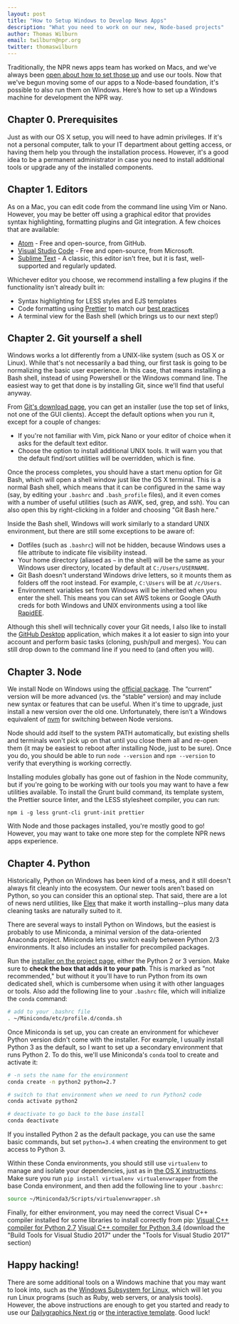 ```yaml
---
layout: post
title: "How to Setup Windows to Develop News Apps"
description: "What you need to work on our new, Node-based projects"
author: Thomas Wilburn
email: twilburn@npr.org
twitter: thomaswilburn
---
```


Traditionally, the NPR news apps team has worked on Macs, and we've always been [open about how to set those up](http://blog.apps.npr.org/2013/06/06/how-to-setup-a-developers-environment.html) and use our tools. Now that we've begun moving some of our apps to a Node-based foundation, it's possible to also run them on Windows. Here’s how to set up a Windows machine for development the NPR way.

## Chapter 0. Prerequisites

Just as with our OS X setup, you will need to have admin privileges. If it's not a personal computer, talk to your IT department about getting access, or having them help you through the installation process. However, it's a good idea to be a permanent administrator in case you need to install additional tools or upgrade any of the installed components.

## Chapter 1. Editors

As on a Mac, you can edit code from the command line using Vim or Nano. However, you may be better off using a graphical editor that provides syntax highlighting, formatting plugins and Git integration. A few choices that are available:

* [Atom](https://atom.io/) - Free and open-source, from GitHub.
* [Visual Studio Code](https://code.visualstudio.com/) - Free and open-source, from Microsoft.
* [Sublime Text](https://www.sublimetext.com/) - A classic, this editor isn't free, but it is fast, well-supported and regularly updated.

Whichever editor you choose, we recommend installing a few plugins if the functionality isn't already built in:

* Syntax highlighting for LESS styles and EJS templates
* Code formatting using [Prettier](https://prettier.io/) to match our [best practices](https://github.com/nprapps/bestpractices/blob/master/javascript.md)
* A terminal view for the Bash shell (which brings us to our next step!)

## Chapter 2. Git yourself a shell

Windows works a lot differently from a UNIX-like system (such as OS X or Linux). While that's not necessarily a bad thing, our first task is going to be normalizing the basic user experience. In this case, that means installing a Bash shell, instead of using Powershell or the Windows command line. The easiest way to get that done is by installing Git, since we'll find that useful anyway.

From [Git's download page](https://git-scm.com/download), you can get an installer (use the top set of links, not one of the GUI clients). Accept the default options when you run it, except for a couple of changes:

* If you're not familiar with Vim, pick Nano or your editor of choice when it asks for the default text editor.
* Choose the option to install additional UNIX tools. It will warn you that the default find/sort utilities will be overridden, which is fine.

Once the process completes, you should have a start menu option for Git Bash, which will open a shell window just like the OS X terminal. This is a normal Bash shell, which means that it can be configured in the same way (say, by editing your `.bashrc` and `.bash_profile` files), and it even comes with a number of useful utilities (such as AWK, sed, grep, and ssh). You can also open this by right-clicking in a folder and choosing "Git Bash here."

Inside the Bash shell, Windows will work similarly to a standard UNIX environment, but there are still some exceptions to be aware of:

* Dotfiles (such as `.bashrc`) will not be hidden, because Windows uses a file attribute to indicate file visibility instead.
* Your home directory (aliased as `~` in the shell) will be the same as your Windows user directory, located by default at `C:/Users/USERNAME`.
* Git Bash doesn't understand Windows drive letters, so it mounts them as folders off the root instead. For example, `C:\Users` will be at `/c/Users`.
* Environment variables set from Windows will be inherited when you enter the shell. This means you can set AWS tokens or Google OAuth creds for both Windows and UNIX environments using a tool like [RapidEE](https://www.rapidee.com/en/about).

Although this shell will technically cover your Git needs, I also like to install the [GitHub Desktop](https://desktop.github.com) application, which makes it a lot easier to sign into your account and perform basic tasks (cloning, push/pull and merges). You can still drop down to the command line if you need to (and often you will).

## Chapter 3. Node

We install Node on Windows using the [official package](https://nodejs.org). The “current” version  will be more advanced (vs. the “stable” version) and may include new syntax or features that can be useful. When it's time to upgrade, just install a new version over the old one. Unfortunately, there isn’t a Windows equivalent of [nvm](https://github.com/creationix/nvm) for switching between Node versions.

Node should add itself to the system PATH automatically, but existing shells and terminals won't pick up on that until you close them all and re-open them (it may be easiest to reboot after installing Node, just to be sure). Once you do, you should be able to run `node --version` and `npm --version` to verify that everything is working correctly.

Installing modules globally has gone out of fashion in the Node community, but if you're going to be working with our tools you may want to have a few utilities available. To install the Grunt build command, its template system, the Prettier source linter, and the LESS stylesheet compiler, you can run:

    npm i -g less grunt-cli grunt-init prettier

With Node and those packages installed, you're mostly good to go! However, you may want to take one more step for the complete NPR news apps experience.

## Chapter 4. Python

Historically, Python on Windows has been kind of a mess, and it still doesn't always fit cleanly into the ecosystem. Our newer tools aren't based on Python, so you can consider this an optional step. That said, there are a lot of news nerd utilities, like [Elex](https://github.com/newsdev/elex) that make it worth installing--plus many data cleaning tasks are naturally suited to it.

There are several ways to install Python on Windows, but the easiest is probably to use Miniconda, a minimal version of the data-oriented Anaconda project. Miniconda lets you switch easily between Python 2/3 environments. It also includes an installer for precompiled packages.

Run the [installer on the project page](https://docs.conda.io/en/latest/miniconda.html), either the Python 2 or 3 version. Make sure to **check the box that adds it to your path**. This is marked as "not recommended," but without it you'll have to run Python from its own dedicated shell, which is cumbersome when using it with other languages or tools. Also add the following line to your `.bashrc` file, which will initialize the `conda` command:

```sh
# add to your .bashrc file
. ~/Miniconda/etc/profile.d/conda.sh
```

Once Miniconda is set up, you can create an environment for whichever Python version didn't come with the installer. For example, I usually install Python 3 as the default, so I want to set up a secondary environment that runs Python 2. To do this, we'll use Miniconda's `conda` tool to create and activate it:

```sh
# -n sets the name for the environment
conda create -n python2 python=2.7

# switch to that environment when we need to run Python2 code
conda activate python2

# deactivate to go back to the base install
conda deactivate
```

If you installed Python 2 as the default package, you can use the same basic commands, but set `python=3.4` when creating the environment to get access to Python 3.

Within these Conda environments, you should still use `virtualenv` to manage and isolate your dependencies, just as in [the OS X instructions](http://blog.apps.npr.org/2013/06/06/how-to-setup-a-developers-environment.html#chapter-2-install-python-2-and-virtualenv). Make sure you run `pip install virtualenv virtualenvwrapper` from the base Conda environment, and then add the following line to your `.bashrc`:

```sh
source ~/Miniconda3/Scripts/virtualenvwrapper.sh
```

Finally, for either environment, you may need the correct Visual C++ compiler installed for some libraries to install correctly from pip:
[Visual C++ compiler for Python 2.7](https://aka.ms/vcpython27)
[Visual C++ compiler for Python 3.4](https://visualstudio.microsoft.com/downloads/) (download the "Build Tools for Visual Studio 2017" under the "Tools for Visual Studio 2017" section)

## Happy hacking!

There are some additional tools on a Windows machine that you may want to look into, such as the [Windows Subsystem for Linux](https://docs.microsoft.com/en-us/windows/wsl/faq), which will let you run Linux programs (such as Ruby, web servers, or analysis tools). However, the above instructions are enough to get you started and ready to use our [Dailygraphics Next rig](https://github.com/nprapps/dailygraphics-next) or [the interactive template](https://github.com/nprapps/interactive-template). Good luck!

